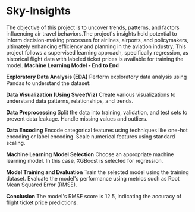 # Sky-Insights
The objective of this project is to uncover trends, patterns, and factors influencing air travel behaviors.The project's insights hold potential to inform decision-making processes for airlines, airports, and policymakers, ultimately enhancing efficiency and planning in the aviation industry.
This project follows a supervised learning approach, specifically regression, as historical flight data with labeled ticket prices is available for training the model.
**Machine Learning Model - End to End**

**Exploratory Data Analysis (EDA)**
Perform exploratory data analysis using Pandas to understand the dataset:

**Data Visualization (Using SweetViz)**
Create various visualizations to understand data patterns, relationships, and trends.

**Data Preprocessing**
Split the data into training, validation, and test sets to prevent data leakage.
Handle missing values and outliers.

**Data Encoding**
Encode categorical features using techniques like one-hot encoding or label encoding. Scale numerical features using standard scaling.

**Machine Learning Model Selection**
Choose an appropriate machine learning model. In this case, XGBoost is selected for regression.

**Model Training and Evaluation**
Train the selected model using the training dataset. Evaluate the model's performance using metrics such as Root Mean Squared Error (RMSE).

**Conclusion**
The model's RMSE score is 12.5, indicating the accuracy of flight ticket price predictions.

